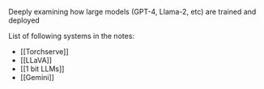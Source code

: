 Deeply examining how large models (GPT-4, Llama-2, etc) are trained and deployed

List of following systems in the notes:
- [[Torchserve]]
- [[LLaVA]]
- [[1 bit LLMs]]
- [[Gemini]]







